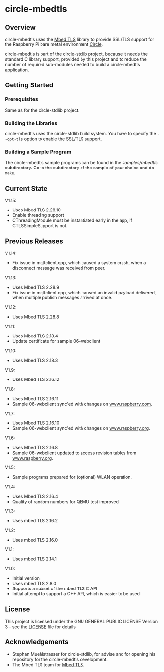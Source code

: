 # circle-mbedtls

## Overview

circle-mbedtls uses the [Mbed TLS](https://www.trustedfirmware.org/projects/mbed-tls/)
library to provide SSL/TLS support for the Raspberry Pi bare metal environment
[Circle](https://github.com/rsta2/circle).

circle-mbedtls is part of the circle-stdlib project, because it needs the
standard C library support, provided by this project and to reduce the number of
required sub-modules needed to build a circle-mbedtls application.

## Getting Started

### Prerequisites

Same as for the circle-stdlib project.

### Building the Libraries

circle-mbedtls uses the circle-stdlib build system. You have to specify the
`--opt-tls` option to enable the SSL/TLS support.

### Building a Sample Program

The circle-mbedtls sample programs can be found in the *samples/mbedtls*
subdirectory. Go to the subdirectory of the sample of your choice and do `make`.

## Current State

V1.15:

* Uses Mbed TLS 2.28.10
* Enable threading support
* CThreadingModule must be instantiated early in the app, if CTLSSimpleSupport is not.

## Previous Releases

V1.14:

* Fix issue in mqttclient.cpp, which caused a system crash, when a disconnect
  message was received from peer.

V1.13:

* Uses Mbed TLS 2.28.9
* Fix issue in mqttclient.cpp, which caused an invalid payload delivered,
  when multiple publish messages arrived at once.

V1.12:

* Uses Mbed TLS 2.28.8

V1.11:

* Uses Mbed TLS 2.18.4
* Update certificate for sample 06-webclient

V1.10:

* Uses Mbed TLS 2.18.3

V1.9:

* Uses Mbed TLS 2.16.12

V1.8:

* Uses Mbed TLS 2.16.11
* Sample 06-webclient sync'ed with changes on www.raspberry.com.

V1.7:

* Uses Mbed TLS 2.16.10
* Sample 06-webclient sync'ed with changes on www.raspberry.org.

V1.6:

* Uses Mbed TLS 2.16.8
* Sample 06-webclient updated to access revision tables from www.raspberry.org.

V1.5:

* Sample programs prepared for (optional) WLAN operation.

V1.4:

* Uses Mbed TLS 2.16.4
* Quality of random numbers for QEMU test improved

V1.3:

* Uses mbed TLS 2.16.2

V1.2:

* Uses mbed TLS 2.16.0

V1.1:

* Uses mbed TLS 2.14.1

V1.0:

* Initial version
* Uses mbed TLS 2.8.0
* Supports a subset of the mbed TLS C API
* Initial attempt to support a C++ API, which is easier to be used

## License

This project is licensed under the GNU GENERAL PUBLIC LICENSE
Version 3 - see the [LICENSE](LICENSE) file for details

## Acknowledgements

* Stephan Muehlstrasser for circle-stdlib, for advise
  and for opening his repository for the circle-mbedtls development.
* The Mbed TLS team for [Mbed TLS](https://www.trustedfirmware.org/projects/mbed-tls/).

